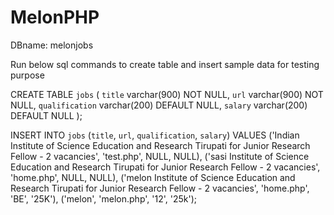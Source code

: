 # MelonPHP

DBname: melonjobs

Run below sql commands to create table and insert sample data for testing purpose 

CREATE TABLE `jobs` (
  `title` varchar(900) NOT NULL,
  `url` varchar(900) NOT NULL,
  `qualification` varchar(200) DEFAULT NULL,
  `salary` varchar(200) DEFAULT NULL
);

INSERT INTO `jobs` (`title`, `url`, `qualification`, `salary`) VALUES
('Indian Institute of Science Education and Research Tirupati for Junior Research Fellow - 2 vacancies', 'test.php', NULL, NULL),
('sasi Institute of Science Education and Research Tirupati for Junior Research Fellow - 2 vacancies', 'home.php', NULL, NULL),
('melon Institute of Science Education and Research Tirupati for Junior Research Fellow - 2 vacancies', 'home.php', 'BE', '25K'),
('melon', 'melon.php', '12', '25k');
